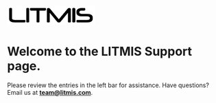 # ![](/assets/litmis_logo.png) 

# Welcome to the LITMIS Support page.

Please review the entries in the left bar for assistance.  Have questions?  Email us at **team@litmis.com**.



